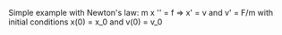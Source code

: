 Simple example with Newton's law:
m x '' = f => x' = v and v' = F/m with initial conditions x(0) = x_0 and v(0) = v_0
